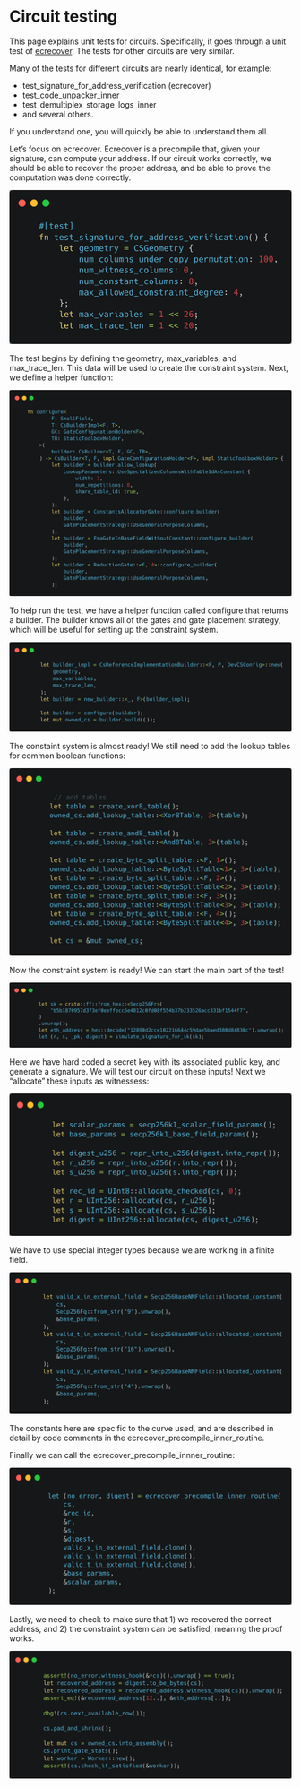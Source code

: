 # Circuit testing

This page explains unit tests for circuits. Specifically, it goes through a unit test of
[ecrecover](https://github.com/matter-labs/era-zkevm_circuits/blob/main/src/ecrecover/mod.rs#L796). The tests for other
circuits are very similar.

Many of the tests for different circuits are nearly identical, for example:

- test_signature_for_address_verification (ecrecover)
- test_code_unpacker_inner
- test_demultiplex_storage_logs_inner
- and several others.

If you understand one, you will quickly be able to understand them all.

Let’s focus on ecrecover. Ecrecover is a precompile that, given your signature, can compute your address. If our circuit
works correctly, we should be able to recover the proper address, and be able to prove the computation was done
correctly.

![Contest(4).png](<./circuit_testing/Contest(4).png>)

The test begins by defining the geometry, max_variables, and max_trace_len. This data will be used to create the
constraint system. Next, we define a helper function:

![Contest(5).png](<./circuit_testing/Contest(5).png>)

To help run the test, we have a helper function called configure that returns a builder. The builder knows all of the
gates and gate placement strategy, which will be useful for setting up the constraint system.

![Contest(6).png](<./circuit_testing/Contest(6).png>)

The constaint system is almost ready! We still need to add the lookup tables for common boolean functions:

![Contest(7).png](<./circuit_testing/Contest(7).png>)

Now the constraint system is ready! We can start the main part of the test!

![Contest(8).png](<./circuit_testing/Contest(8).png>)

Here we have hard coded a secret key with its associated public key, and generate a signature. We will test our circuit
on these inputs! Next we “allocate” these inputs as witnessess:

![Contest(9).png](<./circuit_testing/Contest(9).png>)

We have to use special integer types because we are working in a finite field.

![Contest(10).png](<./circuit_testing/Contest(10).png>)

The constants here are specific to the curve used, and are described in detail by code comments in the
ecrecover_precompile_inner_routine.

Finally we can call the ecrecover_precompile_innner_routine:

![Contest(11).png](<./circuit_testing/Contest(11).png>)

Lastly, we need to check to make sure that 1) we recovered the correct address, and 2) the constraint system can be
satisfied, meaning the proof works.

![Contest(12).png](<./circuit_testing/Contest(12).png>)
